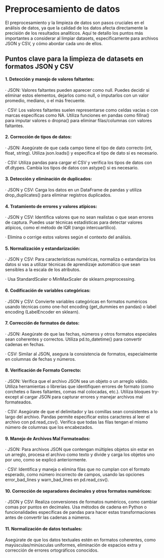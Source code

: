 # Preprocesamiento de datos
El preprocesamiento y la limpieza de datos son pasos cruciales en el análisis de datos, ya que la calidad de los datos afecta directamente la precisión de los resultados analíticos. Aquí te detallo los puntos más importantes a considerar al limpiar datasets, específicamente para archivos JSON y CSV, y cómo abordar cada uno de ellos.

## Puntos clave para la limpieza de datasets en formatos JSON y CSV
#### 1. Detección y manejo de valores faltantes:
· JSON: Valores faltantes pueden aparecer como null. Puedes decidir si eliminar estos elementos, dejarlos como null, o imputarlos con un valor promedio, mediano, o el más frecuente.

· CSV: Los valores faltantes suelen representarse como celdas vacías o con marcas específicas como NA. Utiliza funciones en pandas como fillna() para imputar valores o dropna() para eliminar filas/columnas con valores faltantes.
#### 2. Corrección de tipos de datos:
· JSON: Asegúrate de que cada campo tiene el tipo de dato correcto (int, float, string). Utiliza json.loads() y especifica el tipo de dato si es necesario.

· CSV: Utiliza pandas para cargar el CSV y verifica los tipos de datos con df.dtypes. Cambia los tipos de datos con astype() si es necesario.
#### 3. Detección y eliminación de duplicados:
· JSON y CSV: Carga los datos en un DataFrame de pandas y utiliza drop_duplicates() para eliminar registros duplicados.
#### 4. Tratamiento de errores y valores atípicos:
· JSON y CSV: Identifica valores que no sean realistas o que sean errores de captura. Puedes usar técnicas estadísticas para detectar valores atípicos, como el método de IQR (rango intercuartílico).

· Elimina o corrige estos valores según el contexto del análisis.
#### 5. Normalización y estandarización:
· JSON y CSV: Para características numéricas, normaliza o estandariza los datos si vas a utilizar técnicas de aprendizaje automático que sean sensibles a la escala de los atributos.

· Usa StandardScaler o MinMaxScaler de sklearn.preprocessing.
#### 6. Codificación de variables categóricas:
· JSON y CSV: Convierte variables categóricas en formatos numéricos usando técnicas como one-hot encoding (get_dummies en pandas) o label encoding (LabelEncoder en sklearn).
#### 7. Corrección de formatos de datos:
· JSON: Asegúrate de que las fechas, números y otros formatos especiales sean coherentes y correctos. Utiliza pd.to_datetime() para convertir cadenas en fechas.

· CSV: Similar al JSON, asegura la consistencia de formatos, especialmente en columnas de fechas y números.
#### 8. Verificación de Formato Correcto:
· JSON: Verifica que el archivo JSON sea un objeto o un arreglo válido. Utiliza herramientas o librerías que identifiquen errores de formato (como corchetes o llaves faltantes, comas mal colocadas, etc.). Utiliza bloques try-except al cargar JSON para capturar errores y manejar archivos mal formateados.

· CSV: Asegúrate de que el delimitador y las comillas sean consistentes a lo largo del archivo. Pandas permite especificar estos caracteres al leer el archivo con pd.read_csv().
Verifica que todas las filas tengan el mismo número de columnas que los encabezados.
#### 9. Manejo de Archivos Mal Formateados:
· JSON: Para archivos JSON que contengan múltiples objetos sin estar en un arreglo, procesa el archivo como texto y divide y carga los objetos uno por uno, como se explicó anteriormente.

· CSV: Identifica y maneja o elimina filas que no cumplan con el formato esperado, como número incorrecto de campos, usando las opciones error_bad_lines y warn_bad_lines en pd.read_csv().
#### 10. Corrección de separadores decimales y otros formatos numéricos:
· JSON y CSV: Realiza conversiones de formatos numéricos, como cambiar comas por puntos en decimales. Usa métodos de cadena en Python o funcionalidades específicas de pandas para hacer estas transformaciones antes de convertir las cadenas a números.
#### 11. Normalización de datos textuales:
Asegúrate de que los datos textuales estén en formatos coherentes, como mayúsculas/minúsculas uniformes, eliminación de espacios extra y corrección de errores ortográficos conocidos.
